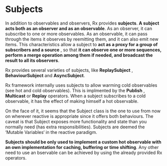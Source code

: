 # Subjects

In addition to observables and observers, Rx provides **subjects**. **A subject acts both as an observer and as an observable**. As an observer, it can subscribe to one or more observables. As an observable, it can pass through the items it observes by reemitting them, and it can also emit new items. This characteristics allow a subject to **act as a proxy for a group of subscribers and a source** , so that **it can observe one or more sequences, perform a merge operation among them if needed, and broadcast the result to all its observers**.

Rx provides several varieties of subjects, like **ReplaySubject** , **BehaviourSubject** and **AsyncSubject**.

Rx framework internally uses subjects to allow warming cold observables (see hot and cold observables). This is implmented by the **Publish** , **Multicast** or **Replay** operators. When a subject subscribes to a cold observable, it has the effect of making himself a hot observable.

On the face of it, it seems that the Subject class is the one to use from now on wherever reactive is appropriate since it offers both behaviours. The caveat is that Subject exposes more functionality and state than you normally need (has extra responsibilities). Subjects are deemed the ‘Mutable Variables‘ in the reactive paradigm.

**Subjects should be only used to implement a custom hot observable with an own implementation for caching, buffering or time shifting**. Any other need to use an bservable can be achieved by using the already provided Rx operators.
